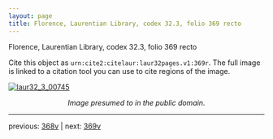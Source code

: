 ```yaml
---
layout: page
title: Florence, Laurentian Library, codex 32.3, folio 369 recto
---
```


Florence, Laurentian Library, codex 32.3, folio 369 recto

Cite this object as `urn:cite2:citelaur:laur32pages.v1:369r`.  The full image is linked to a citation tool you can use to cite regions of the image.

[![laur32_3_00745](http://www.homermultitext.org/iipsrv?IIIF=/project/homer/pyramidal/deepzoom/citelaur/laur32imgs/v1/laur32_3_00745.tif/full/800,/0/default.jpg)](http://www.homermultitext.org/ict2/?urn=urn:cite2:citelaur:laur32imgs.v1:laur32_3_00745) 

<p style="text-align: center; font-style: italic;">Image presumed to in the public domain.</p>

---

previous: [368v](../368v/) | next: [369v](../369v/)